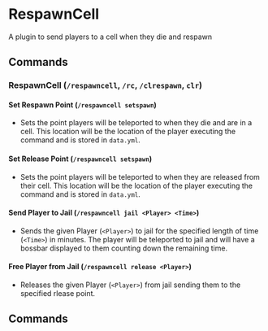 # RespawnCell
A plugin to send players to a cell when they die and respawn

## Commands
### RespawnCell (`/respawncell`, `/rc`, `/clrespawn`, `clr`)
#### Set Respawn Point (`/respawncell setspawn`)
 - Sets the point players will be teleported to when they die and are in a cell. This location will be the location of the player executing the command and is stored in `data.yml`.
#### Set Release Point (`/respawncell setspawn`)
 - Sets the point players will be teleported to when they are released from their cell. This location will be the location of the player executing the command and is stored in `data.yml`.
#### Send Player to Jail (`/respawncell jail <Player> <Time>`)
 - Sends the given Player (`<Player>`) to jail for the specified length of time (`<Time>`) in minutes. The player will be teleported to jail and will have a bossbar displayed to them counting down the remaining time.
#### Free Player from Jail (`/respawncell release <Player>`)
- Releases the given Player (`<Player>`) from jail sending them to the specified rlease point.

## Commands
